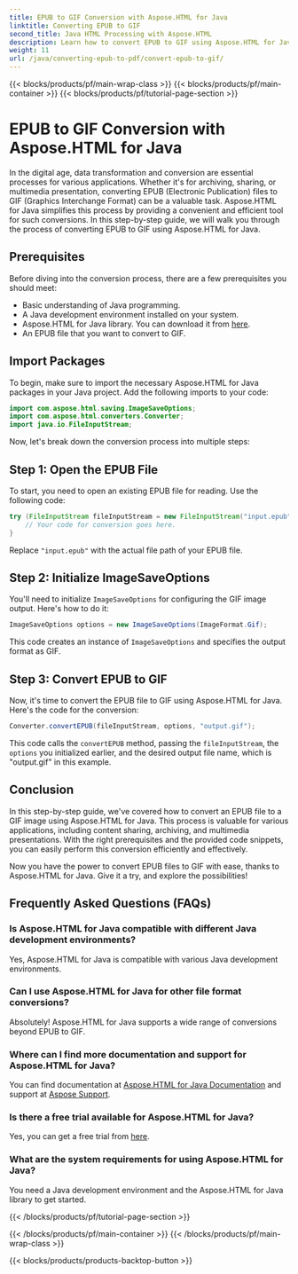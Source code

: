 ```yaml
---
title: EPUB to GIF Conversion with Aspose.HTML for Java
linktitle: Converting EPUB to GIF
second_title: Java HTML Processing with Aspose.HTML
description: Learn how to convert EPUB to GIF using Aspose.HTML for Java. Easy and efficient conversion process for all your multimedia needs.
weight: 11
url: /java/converting-epub-to-pdf/convert-epub-to-gif/
---
```


{{< blocks/products/pf/main-wrap-class >}}
{{< blocks/products/pf/main-container >}}
{{< blocks/products/pf/tutorial-page-section >}}

# EPUB to GIF Conversion with Aspose.HTML for Java


In the digital age, data transformation and conversion are essential processes for various applications. Whether it's for archiving, sharing, or multimedia presentation, converting EPUB (Electronic Publication) files to GIF (Graphics Interchange Format) can be a valuable task. Aspose.HTML for Java simplifies this process by providing a convenient and efficient tool for such conversions. In this step-by-step guide, we will walk you through the process of converting EPUB to GIF using Aspose.HTML for Java.

## Prerequisites

Before diving into the conversion process, there are a few prerequisites you should meet:

- Basic understanding of Java programming.
- A Java development environment installed on your system.
- Aspose.HTML for Java library. You can download it from [here](https://releases.aspose.com/html/java/).
- An EPUB file that you want to convert to GIF.

## Import Packages

To begin, make sure to import the necessary Aspose.HTML for Java packages in your Java project. Add the following imports to your code:

```java
import com.aspose.html.saving.ImageSaveOptions;
import com.aspose.html.converters.Converter;
import java.io.FileInputStream;
```

Now, let's break down the conversion process into multiple steps:

## Step 1: Open the EPUB File

To start, you need to open an existing EPUB file for reading. Use the following code:

```java
try (FileInputStream fileInputStream = new FileInputStream("input.epub")) {
    // Your code for conversion goes here.
}
```

Replace `"input.epub"` with the actual file path of your EPUB file.

## Step 2: Initialize ImageSaveOptions

You'll need to initialize `ImageSaveOptions` for configuring the GIF image output. Here's how to do it:

```java
ImageSaveOptions options = new ImageSaveOptions(ImageFormat.Gif);
```

This code creates an instance of `ImageSaveOptions` and specifies the output format as GIF.

## Step 3: Convert EPUB to GIF

Now, it's time to convert the EPUB file to GIF using Aspose.HTML for Java. Here's the code for the conversion:

```java
Converter.convertEPUB(fileInputStream, options, "output.gif");
```

This code calls the `convertEPUB` method, passing the `fileInputStream`, the `options` you initialized earlier, and the desired output file name, which is "output.gif" in this example. 

## Conclusion

In this step-by-step guide, we've covered how to convert an EPUB file to a GIF image using Aspose.HTML for Java. This process is valuable for various applications, including content sharing, archiving, and multimedia presentations. With the right prerequisites and the provided code snippets, you can easily perform this conversion efficiently and effectively.

Now you have the power to convert EPUB files to GIF with ease, thanks to Aspose.HTML for Java. Give it a try, and explore the possibilities!

## Frequently Asked Questions (FAQs)

### Is Aspose.HTML for Java compatible with different Java development environments?
Yes, Aspose.HTML for Java is compatible with various Java development environments.

### Can I use Aspose.HTML for Java for other file format conversions?
Absolutely! Aspose.HTML for Java supports a wide range of conversions beyond EPUB to GIF.

### Where can I find more documentation and support for Aspose.HTML for Java?
You can find documentation at [Aspose.HTML for Java Documentation](https://reference.aspose.com/html/java/) and support at [Aspose Support](https://forum.aspose.com/).

### Is there a free trial available for Aspose.HTML for Java?
Yes, you can get a free trial from [here](https://releases.aspose.com/).

### What are the system requirements for using Aspose.HTML for Java?
You need a Java development environment and the Aspose.HTML for Java library to get started.

{{< /blocks/products/pf/tutorial-page-section >}}

{{< /blocks/products/pf/main-container >}}
{{< /blocks/products/pf/main-wrap-class >}}

{{< blocks/products/products-backtop-button >}}
